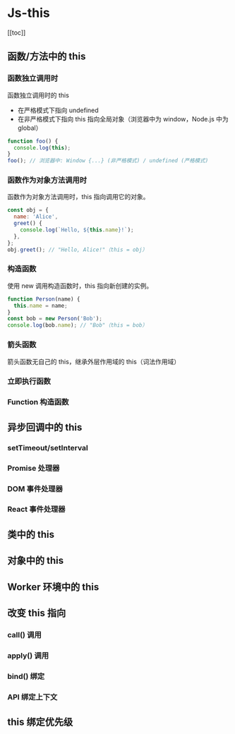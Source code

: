 # Js-this

[[toc]]

## 函数/方法中的 this

### 函数独立调用时

函数独立调用时的 this

- 在严格模式下指向 undefined
- 在非严格模式下指向 this 指向全局对象（浏览器中为 window，Node.js 中为 global）

```js
function foo() {
  console.log(this);
}
foo(); // 浏览器中: Window {...} (非严格模式) / undefined (严格模式)
```

### 函数作为对象方法调用时

函数作为对象方法调用时，this 指向调用它的对象。

```js
const obj = {
  name: 'Alice',
  greet() {
    console.log(`Hello, ${this.name}!`);
  },
};
obj.greet(); // "Hello, Alice!"（this = obj）
```

### 构造函数

使用 new 调用构造函数时，this 指向新创建的实例。

```js
function Person(name) {
  this.name = name;
}
const bob = new Person('Bob');
console.log(bob.name); // "Bob"（this = bob）
```

### 箭头函数

箭头函数无自己的 this，继承外层作用域的 this（词法作用域）

### 立即执行函数

### ​Function 构造函数

## 异步回调中的 this

### setTimeout/setInterval

### Promise 处理器

### ​DOM 事件处理器

### ​React 事件处理器

## 类中的 this

## 对象中的 this

## Worker 环境中的 this

## 改变 this 指向

### call() 调用

### apply() 调用

### ​bind() 绑定

### API 绑定上下文 ​

## this 绑定优先级

